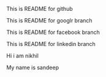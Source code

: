 This is README for github

This is README for googlr branch

This is README for facebook branch

This is README for linkedin branch

Hi i am nikhil

My name is sandeep
